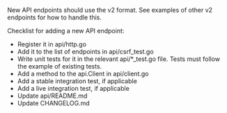 New API endpoints should use the v2 format.  See examples of other v2 endpoints for how to handle this.

Checklist for adding a new API endpoint:

* Register it in api/http.go
* Add it to the list of endpoints in api/csrf_test.go
* Write unit tests for it in the relevant api/*_test.go file. Tests must follow the example of existing tests.
* Add a method to the api.Client in api/client.go
* Add a stable integration test, if applicable
* Add a live integration test, if applicable
* Update api/README.md
* Update CHANGELOG.md
